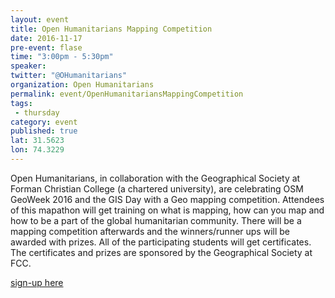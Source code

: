 ```yaml
---
layout: event
title: Open Humanitarians Mapping Competition
date: 2016-11-17
pre-event: flase
time: "3:00pm - 5:30pm"
speaker: 
twitter: "@OHumanitarians"
organization: Open Humanitarians
permalink: event/OpenHumanitariansMappingCompetition
tags: 
 - thursday
category: event
published: true
lat: 31.5623
lon: 74.3229
---
```


Open Humanitarians, in collaboration with the Geographical Society at Forman Christian College (a chartered university), 
are celebrating OSM GeoWeek 2016 and the GIS Day with a Geo mapping competition. Attendees of this mapathon will get 
training on what is mapping, how can you map and how to be a part of the global humanitarian community. 
There will be a mapping competition afterwards and the winners/runner ups will be awarded with prizes. 
All of the participating students will get certificates. The certificates and prizes are sponsored by the Geographical Society at FCC.

[sign-up here](http://openhumanitarians.org/event/mappping-competition-gis-day-fcc/)
